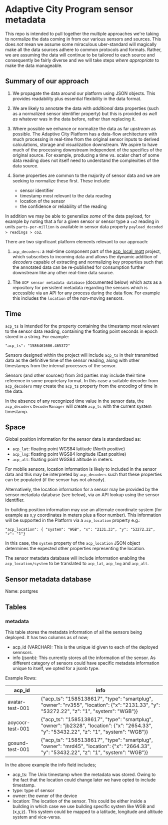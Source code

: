 # Adaptive City Program sensor metadata

This repo is intended to pull together the multiple approaches we're taking to normalize
the data coming in from our various sensors and sources.  This does *not* mean we assume
some miraculous uber-standard will magically make all the data sources adhere to common
protocols and formats. Rather, we are assuming the data will continue to be tailored to
each source and consequently be fairly diverse and we will take steps *where appropriate*
to make the data manageable.

## Summary of our approach

1. We propagate the data around our platform using JSON objects. This provides readability
plus essential flexibility in the data format.

2. We are likely to annotate the data with *additional* data properties (such as a normalized
sensor identifier property) but this is provided *as well as* whatever was in the data before,
rather than replacing it.

3. Where possible we enhance or normalize the data as far *upstream* as possible.
The Adaptive City Platform has a data-flow architecture with much processing in real-time
from the original sensor inputs to derived calculations, storage and visualization downstream. We
aspire to have much of the processing downstream independent of the specifics of the original
source. For example, producing a time vs. scalar chart of some data reading does not itself need
to understand the complexities of the data source.

4. Some properties are common to the majority of sensor data and we are seeking to normalize these
first. These include:
    * sensor identifier
    * timestamp most relevant to the data reading
    * location of the sensor
    * the confidence or reliability of the reading

In addition we may be able to generalize *some* of the data payload, for example by noting
that a for a given sensor or sensor type a `co2` reading in units `parts-per-million` is
available in sensor data property `payload_decoded > readings > co2`.

There are two significant platform elements relevant to our approach:

1. `acp_decoders`: a real-time component part of the
[acp_local_mqtt](https://github.com/AdaptiveCity/acp_local_mqtt) project, which subscribes to
incoming data and allows the dynamic addition of *decoders* capable of extracting and normalizing
key properties such that the annotated data can be re-published for consumption further
downstream like any other real-time data source.

2. The `ACP sensor metadata database` (documented below) which acts as a repository for
persistent metadata regarding the sensors which is accessible via an API for any process
during the data flow. For example this includes the `location` of the non-moving sensors.

## Time

`acp_ts` is intended for the property containing the timestamp most relevant to the sensor
data reading, containing the floating point seconds in epoch stored in a string. For example:
```
"acp_ts": "1586461606.465372"
```

Sensors designed within the project will include `acp_ts` in their transmitted data as the 
definitive time of the sensor reading, along with other timestamps from the internal processes of
the sensor.

Sensors (and other sources) from 3rd parties may include their time reference in some 
proprietary format. In this case a suitable decoder from `acp_decoders` may create the `acp_ts`
property from the encoding of time in the data.

In the absence of any recognized time value in the sensor data, the `acp_decoders` 
`DecoderManager` will create `acp_ts` with the current system timestamp.

## Space

Global position information for the sensor data is standardized as:

* `acp_lat`: floating point WGS84 latitude (North positive)
* `acp_lng`: floating point WGS84 longitude (East positive)
* `acp_alt`: floating point WGS84 altitude in meters.

For mobile sensors, location information is likely to included in the sensor data and this may be
interpreted by `acp_decoders` such that these properties can be populated (if the sensor has not
already).

Alternatively, the location information for a sensor may be provided by the sensor metadata database (see
below), via an API lookup using the sensor identifier.

In-building position information may use an alternate coordinate system (for example as x,y coordinates in meters plus
a floor number). This information will be supported in the Platform via a `acp_location` property e.g.:

```
"acp_location": { "system": "WGB", "x": "2131.33", "y": "53272.22", "z": "1"} 
```
In this case, the `system` property of the `acp_location` JSON object determines the expected other properties
representing the location.

The sensor metadata database will include information enabling the `acp_location/system` to be translated to
`acp_lat`, `acp_lng` and `acp_alt`.

## Sensor metadata database

Name: postgres

## Tables
### metadata
This table stores the metadata information of all the sensors being deployed. It has two columns as of now;
+ acp_id (VARCHAR): This is the unique id given to each of the deployed sennsors.
+ info (jsonb): This currently stores all the information of the sensor. As different category of sensors could have specific metadata information unique to itself, we opted for a jsonb type.

Example Rows:

|      acp_id      |                                                                  info                                                                 |
| ---------------- | ------------------------------------------------------------------------------------------------------------------------------------- |
| avatar-test-001  | {"acp_ts": "1585138617", "type": "smartplug", "owner": "rv355", "location": {"x": "2131.33", "y": "53272.22", "z": "1", "system": "WGB"}} |
| aoycocr-test-001 | {"acp_ts": "1585138617", "type": "smartplug", "owner": "jb2328", "location": {"x": "2654.33", "y": "53432.22", "z": "1", "system": "WGB"}} |
| gosund-test-001  | {"acp_ts": "1585138617", "type": "smartplug", "owner": "mrd45", "location": {"x": "2664.33", "y": "53432.22", "z": "1", "system": "WGB"}}  |

In the above example the info field includes;
+ acp_ts: The Unix timestamp when the metadata was stored. Owing to the fact that the location could change later we have opted to include timestamp.
+ type: type of sensor
+ owner: the owner of the device
+ location: The location of the sensor. This could be either inside a building in which case we use building specific system like WGB and (x,y,z). This system could be mapped to a latitude, longitude and altitude system and vice-versa.
